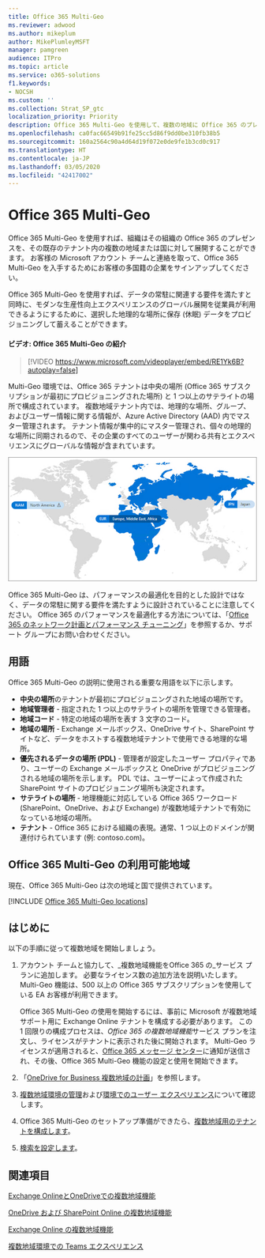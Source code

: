 ```yaml
---
title: Office 365 Multi-Geo
ms.reviewer: adwood
ms.author: mikeplum
author: MikePlumleyMSFT
manager: pamgreen
audience: ITPro
ms.topic: article
ms.service: o365-solutions
f1.keywords:
- NOCSH
ms.custom: ''
ms.collection: Strat_SP_gtc
localization_priority: Priority
description: Office 365 Multi-Geo を使用して、複数の地域に Office 365 のプレゼンスを展開します。
ms.openlocfilehash: ca0fac66549b91fe25cc5d86f9dd0be310fb38b5
ms.sourcegitcommit: 160a2564c90a4d64d19f072e0de9fe1b3cd0c917
ms.translationtype: HT
ms.contentlocale: ja-JP
ms.lasthandoff: 03/05/2020
ms.locfileid: "42417002"
---
```

# <a name="office-365-multi-geo"></a>Office 365 Multi-Geo

Office 365 Multi-Geo を使用すれば、組織はその組織の Office 365 のプレゼンスを、その既存のテナント内の複数の地域または国に対して展開することができます。 お客様の Microsoft アカウント チームと連絡を取って、Office 365 Multi-Geo を入手するためにお客様の多国籍の企業をサインアップしてください。
  
Office 365 Multi-Geo を使用すれば、データの常駐に関連する要件を満たすと同時に、モダンな生産性向上エクスペリエンスのグローバル展開を従業員が利用できるようにするために、選択した地理的な場所に保存 (休眠) データをプロビジョニングして蓄えることができます。

#### <a name="video-introducing-office-365-multi-geo"></a>ビデオ: Office 365 Multi-Geo の紹介

> [!VIDEO https://www.microsoft.com/videoplayer/embed/RE1Yk6B?autoplay=false]

Multi-Geo 環境では、Office 365 テナントは中央の場所 (Office 365 サブスクリプションが最初にプロビジョニングされた場所) と 1 つ以上のサテライトの場所で構成されています。 複数地域テナント内では、地理的な場所、グループ、およびユーザー情報に関する情報が、Azure Active Directory (AAD) 内でマスター管理されます。 テナント情報が集中的にマスター管理され、個々の地理的な場所に同期されるので、その企業のすべてのユーザーが関わる共有とエクスペリエンスにグローバルな情報が含まれています。

![SharePoint 管理センター メニューの複数地域マップのスクリーンショット](media/multi-geo-world-map.png)

Office 365 Multi-Geo は、パフォーマンスの最適化を目的とした設計ではなく、データの常駐に関する要件を満たすように設計されていることに注意してください。 Office 365 のパフォーマンスを最適化する方法については、「[Office 365 のネットワーク計画とパフォーマンス チューニング](https://support.office.com/article/e5f1228c-da3c-4654-bf16-d163daee8848)」を参照するか、サポート グループにお問い合わせください。

## <a name="terminology"></a>用語

Office 365 Multi-Geo の説明に使用される重要な用語を以下に示します。

- **中央の場所**のテナントが最初にプロビジョニングされた地域の場所です。
- **地域管理者** - 指定された 1 つ以上のサテライトの場所を管理できる管理者。
- **地域コード** - 特定の地域の場所を表す 3 文字のコード。
- **地域の場所** - Exchange メールボックス、OneDrive サイト、SharePoint サイトなど、データをホストする複数地域テナントで使用できる地理的な場所。
- **優先されるデータの場所 (PDL)** - 管理者が設定したユーザー プロパティであり、ユーザーの Exchange メールボックスと OneDrive がプロビジョニングされる地域の場所を示します。 PDL では、ユーザーによって作成された SharePoint サイトのプロビジョニング場所も決定されます。
- **サテライトの場所** - 地理機能に対応している Office 365 ワークロード (SharePoint、OneDrive、および Exchange) が複数地域テナントで有効になっている地域の場所。
- **テナント** - Office 365 における組織の表現。通常、1 つ以上のドメインが関連付けられています (例: contoso.com)。

## <a name="office-365-multi-geo-availability"></a>Office 365 Multi-Geo の利用可能地域

現在、Office 365 Multi-Geo は次の地域と国で提供されています。

[!INCLUDE [Office 365 Multi-Geo locations](includes/office-365-multi-geo-locations.md)]

## <a name="getting-started"></a>はじめに

以下の手順に従って複数地域を開始しましょう。

1. アカウント チームと協力して、_複数地域機能をOffice 365 の_サービス プランに追加します。 必要なライセンス数の追加方法を説明いたします。 Multi-Geo 機能は、500 以上の Office 365 サブスクリプションを使用している EA お客様が利用できます。

   Office 365 Multi-Geo の使用を開始するには、事前に Microsoft が複数地域サポート用に Exchange Online テナントを構成する必要があります。 この 1 回限りの構成プロセスは、*Office 365 の複数地域機能*サービス プランを注文し、ライセンスがテナントに表示された後に開始されます。 Multi-Geo ライセンスが適用されると、[Office 365 メッセージ センター](https://support.office.com/article/38FB3333-BFCC-4340-A37B-DEDA509C2093)に通知が送信され、その後、Office 365 Multi-Geo 機能の設定と使用を開始できます。

2. 「[OneDrive for Business 複数地域の計画](plan-for-multi-geo.md)」を参照します。

3. [複数地域環境の管理](administering-a-multi-geo-environment.md)および[環境でのユーザー エクスペリエンス](multi-geo-user-experience.md)について確認します。

4. Office 365 Multi-Geo のセットアップ準備ができたら、[複数地域用のテナントを構成します](multi-geo-tenant-configuration.md)。

5. [検索を設定します](configure-search-for-multi-geo.md)。

## <a name="see-also"></a>関連項目

[Exchange OnlineとOneDriveでの複数地域機能](https://Aka.ms/GoMultiGeo)

[OneDrive および SharePoint Online の複数地域機能](https://docs.microsoft.com/office365/enterprise/multi-geo-capabilities-in-onedrive-and-sharepoint-online-in-office-365)

[Exchange Online の複数地域機能](https://docs.microsoft.com/office365/enterprise/multi-geo-capabilities-in-exchange-online)

[複数地域環境での Teams エクスペリエンス](https://docs.microsoft.com/microsoftteams/teams-experience-o365odb-spo-multi-geo)

